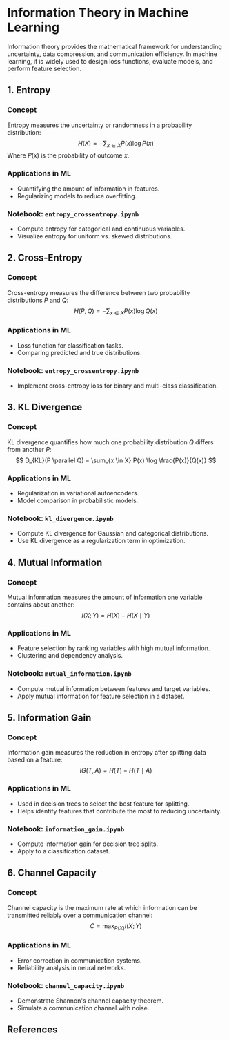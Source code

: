 # Information Theory in Machine Learning

Information theory provides the mathematical framework for understanding uncertainty, data compression, and communication efficiency. In machine learning, it is widely used to design loss functions, evaluate models, and perform feature selection.


## **1. Entropy**
### **Concept**
Entropy measures the uncertainty or randomness in a probability distribution:
$$
H(X) = - \sum_{x \in X} P(x) \log P(x)
$$
Where $P(x)$ is the probability of outcome $x$.

### **Applications in ML**
- Quantifying the amount of information in features.
- Regularizing models to reduce overfitting.

### **Notebook: `entropy_crossentropy.ipynb`**
- Compute entropy for categorical and continuous variables.
- Visualize entropy for uniform vs. skewed distributions.



## **2. Cross-Entropy**
### **Concept**
Cross-entropy measures the difference between two probability distributions $P$ and $Q$:
$$
H(P, Q) = - \sum_{x \in X} P(x) \log Q(x)
$$

### **Applications in ML**
- Loss function for classification tasks.
- Comparing predicted and true distributions.

### **Notebook: `entropy_crossentropy.ipynb`**
- Implement cross-entropy loss for binary and multi-class classification.



## **3. KL Divergence**
### **Concept**
KL divergence quantifies how much one probability distribution $Q$ differs from another $P$:
$$
D_{KL}(P \parallel Q) = \sum_{x \in X} P(x) \log \frac{P(x)}{Q(x)}
$$

### **Applications in ML**
- Regularization in variational autoencoders.
- Model comparison in probabilistic models.

### **Notebook: `kl_divergence.ipynb`**
- Compute KL divergence for Gaussian and categorical distributions.
- Use KL divergence as a regularization term in optimization.



## **4. Mutual Information**
### **Concept**
Mutual information measures the amount of information one variable contains about another:
$$
I(X; Y) = H(X) - H(X \mid Y)
$$

### **Applications in ML**
- Feature selection by ranking variables with high mutual information.
- Clustering and dependency analysis.

### **Notebook: `mutual_information.ipynb`**
- Compute mutual information between features and target variables.
- Apply mutual information for feature selection in a dataset.



## **5. Information Gain**
### **Concept**
Information gain measures the reduction in entropy after splitting data based on a feature:
$$
IG(T, A) = H(T) - H(T \mid A)
$$

### **Applications in ML**
- Used in decision trees to select the best feature for splitting.
- Helps identify features that contribute the most to reducing uncertainty.

### **Notebook: `information_gain.ipynb`**
- Compute information gain for decision tree splits.
- Apply to a classification dataset.



## **6. Channel Capacity**
### **Concept**
Channel capacity is the maximum rate at which information can be transmitted reliably over a communication channel:
$$
C = \max_{P(X)} I(X; Y)
$$

### **Applications in ML**
- Error correction in communication systems.
- Reliability analysis in neural networks.

### **Notebook: `channel_capacity.ipynb`**
- Demonstrate Shannon's channel capacity theorem.
- Simulate a communication channel with noise.



## **References**
